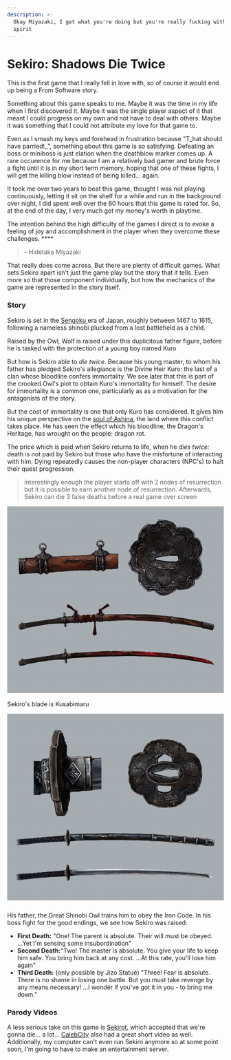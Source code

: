 ```yaml
---
description: >-
  Okay Miyazaki, I get what you're doing but you're really fucking with my
  spirit
---
```


# Sekiro: Shadows Die Twice

This is the first game that I really fell in love with, so of course it would end up being a From Software story.&#x20;

Something about this game speaks to me. Maybe it was the time in my life when I first discovered it. Maybe it was the single player aspect of it that meant I could progress on my own and not have to deal with others. Maybe it was something that I could not attribute my love for that game to.&#x20;

Even as I smash my keys and forehead in frustration because "T_hat should have parried!_", something about this game is so satisfying. Defeating an boss or miniboss is just elation when the deathblow marker comes up. A rare occurence for me because I am a relatively bad gamer and brute force a fight until it is in my short term memory, hoping that one of these fights, I will get the killing blow instead of being killed... again.

It took me over two years to beat this game, thought I was not playing continuously, letting it sit on the shelf for a while and run in the background over night, I did spent well over the 60 hours that this game is rated for. So, at the end of the day, I very much got my money's worth in playtime.&#x20;

&#x20;The intention behind the high difficulty of the games I direct is to evoke a feeling of joy and accomplishment in the player when they overcome these challenges. ****&#x20;

> **-** Hidetaka Miyazaki

That really does come across. But there are plenty of difficult games. What sets Sekiro apart isn't just the game play but the story that it tells. Even more so that those component individually, but how the mechanics of the game are represented in the story itself.&#x20;

### Story

Sekiro is set in the [Sengoku ](https://en.wikipedia.org/wiki/Sengoku\_period)era of Japan, roughly between 1467 to 1615, following a nameless shinobi plucked from a lost battlefield as a child.&#x20;

Raised by the Owl, Wolf is raised under this duplicitous father figure, before he is tasked with the protection of a young boy named Kuro

But how is Sekiro able to _die twice_. Because his young master, to whom his father has pledged Sekiro's allegiance is the Divine Heir Kuro: the last of a clan whose bloodline confers immortality. We see later that this is part of the crooked Owl's plot to obtain Kuro's immortality for himself. The desire for immortality is a common one, particularly as as a motivation for the antagonists of the story.&#x20;

But the cost of immortality is one that only Kuro has considered. It gives him his unique perspective on the [soul of Ashina](https://www.youtube.com/watch?v=IWgL-eozo7U), the land where this conflict takes place. He has seen the effect which his bloodline, the Dragon's Heritage, has wrought on the people: dragon rot.&#x20;

The price which is paid when Sekiro returns to life, when he _dies twice:_ death is not paid by Sekiro but those who have the misfortune of interacting with him. Dying repeatedly causes the non-player characters (NPC's) to halt their quest progression.&#x20;

> interestingly enough the player starts off with 2 nodes of resurrection but it is possible to earn another node of resurrection. Afterwards, Sekiro can die 3 false deaths before a real game over screen&#x20;

&#x20;

![The first, red, Mortal Blade: a bloodstained fushigiri able to slay undying.](../../.gitbook/assets/weapon+mortal+blade-min.png)

Sekiro's blade is Kusabimaru

![Sekiro's first blade, Kusabimaru ](../../.gitbook/assets/weapon+kusabimaru-min.png)

###

His father, the Great Shinobi Owl trains him to obey the Iron Code. In his boss fight for the good endings, we see how Sekiro was raised:&#x20;

* **First Death:** "One! The parent is absolute. Their will must be obeyed. ...Yet I'm sensing some insubordination"&#x20;
* **Second Death:**"Two! The master is absolute. You give your life to keep him safe. You bring him back at any cost. ...At this rate, you'll lose him again"&#x20;
* **Third Death:** (only possible by Jizo Statue) "Three! Fear is absolute. There is no shame in losing one battle. But you must take revenge by any means necessary! ...I wonder if you've got it in you - to bring me down."

### Parody Videos&#x20;

A less serious take on this game is [Sekirot](https://www.youtube.com/watch?v=31V6ifW3tNk), which accepted that we're gonna die... a lot... [CalebCity](https://www.youtube.com/watch?v=X8TfzFTM5Ys) also had a great short video as well. Additionally, my computer can't even run Sekiro anymore so at some point soon, I'm going to have to make an entertainment server.&#x20;





